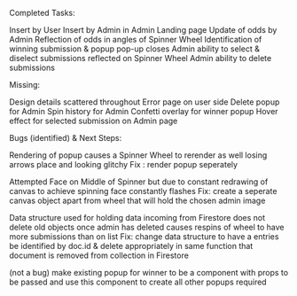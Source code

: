 Completed Tasks:

Insert by User
Insert by Admin in Admin Landing page
Update of odds by Admin
Reflection of odds in angles of Spinner Wheel
Identification of winning submission & popup 
	pop-up closes
Admin ability to select & diselect submissions
	reflected on Spinner Wheel
Admin ability to delete submissions

Missing:

Design details scattered throughout
Error page on user side
Delete popup for Admin
Spin history for Admin
Confetti overlay for winner popup
Hover effect for selected submission on Admin page

Bugs (identified) & Next Steps:

Rendering of popup causes a Spinner Wheel to rerender as well losing arrows place and looking glitchy
	Fix : render popup seperately

Attempted Face on Middle of Spinner but due to constant redrawing of canvas to achieve spinning face constantly
flashes
	Fix: create a seperate canvas object apart from wheel that will hold the chosen admin image

Data structure used for holding data incoming from Firestore does not delete old objects once admin has deleted
causes respins of wheel to have more submissions than on list
	Fix: change data structure to have a entries be identified by doc.id & delete appropriately in same function 
	that document is removed from collection in Firestore

(not a bug) make existing popup for winner to be a component with props to be passed and use this component
to create all other popups required